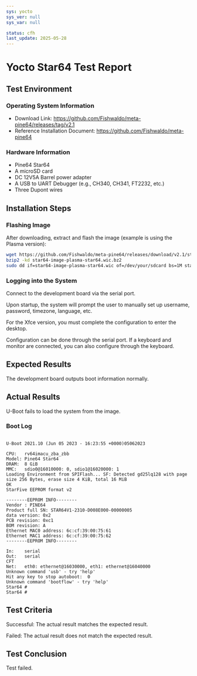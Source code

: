 ```yaml
---
sys: yocto
sys_ver: null
sys_var: null

status: cfh
last_update: 2025-05-28
---
```


# Yocto Star64 Test Report

## Test Environment

### Operating System Information

- Download Link: https://github.com/Fishwaldo/meta-pine64/releases/tag/v2.1
- Reference Installation Document: https://github.com/Fishwaldo/meta-pine64

### Hardware Information

- Pine64 Star64
- A microSD card
- DC 12V5A Barrel power adapter
- A USB to UART Debugger (e.g., CH340, CH341, FT2232, etc.)
- Three Dupont wires

## Installation Steps

### Flashing Image

After downloading, extract and flash the image (example is using the Plasma version):
```bash
wget https://github.com/Fishwaldo/meta-pine64/releases/download/v2.1/star64-image-plasma-star64.wic.bz2
bzip2 -kd star64-image-plasma-star64.wic.bz2
sudo dd if=star64-image-plasma-star64.wic of=/dev/your/sdcard bs=1M status=progress
```

### Logging into the System

Connect to the development board via the serial port.

Upon startup, the system will prompt the user to manually set up username, password, timezone, language, etc.

For the Xfce version, you must complete the configuration to enter the desktop.

Configuration can be done through the serial port. If a keyboard and monitor are connected, you can also configure through the keyboard.

## Expected Results

The development board outputs boot information normally.

## Actual Results

U-Boot fails to load the system from the image.

### Boot Log

```log

U-Boot 2021.10 (Jun 05 2023 - 16:23:55 +0000)05062023

CPU:   rv64imacu_zba_zbb
Model: Pine64 Star64
DRAM:  8 GiB
MMC:   sdio0@16010000: 0, sdio1@16020000: 1
Loading Environment from SPIFlash... SF: Detected gd25lq128 with page size 256 Bytes, erase size 4 KiB, total 16 MiB
OK
StarFive EEPROM format v2

--------EEPROM INFO--------
Vendor : PINE64
Product full SN: STAR64V1-2310-D008E000-00000005
data version: 0x2
PCB revision: 0xc1
BOM revision: A
Ethernet MAC0 address: 6c:cf:39:00:75:61
Ethernet MAC1 address: 6c:cf:39:00:75:62
--------EEPROM INFO--------

In:    serial
Out:   serial
CFT
Net:   eth0: ethernet@16030000, eth1: ethernet@16040000
Unknown command 'usb' - try 'help'
Hit any key to stop autoboot:  0
Unknown command 'bootflow' - try 'help'
Star64 #
Star64 #

```

## Test Criteria

Successful: The actual result matches the expected result.

Failed: The actual result does not match the expected result.

## Test Conclusion

Test failed.
